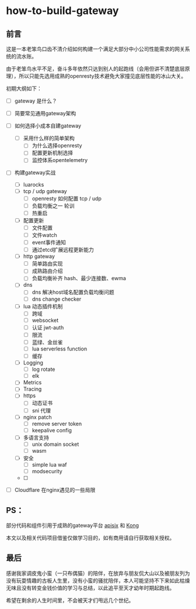 # how-to-build-gateway

## 前言

这是一本老笨鸟口齿不清介绍如何构建一个满足大部分中小公司性能需求的网关系统的流水账。

由于老笨鸟水平不足，奋斗多年依然只达到别人的起跑线（会用但讲不清楚底层原理），所以只能先选用成熟的openresty技术避免大家撞见底层性能的冰山大关。

初期大纲如下：

- [ ] gateway 是什么？
- [ ] 简要常见通用gateway架构
- [ ] 如何选择小成本自建gateway
    - [ ] 采用什么样的简单架构
        - [ ] 为什么选择openresty
        - [ ] 配置更新机制选择
        - [ ] 监控体系opentelemetry
- [ ] 构建gateway实战
    - [ ] luarocks
    - [ ] tcp / udp gateway
        - [ ] openresty 如何配置 tcp / udp
        - [ ] 负载均衡之一 轮训
        - [ ] 热重启
    - [ ] 配置更新
        - [ ] 文件配置
        - [ ] 文件watch
        - [ ] event事件通知
        - [ ] 通过etcd扩展远程更新能力 
    - [ ] http gateway
        - [ ] 简单路由实现
        - [ ] 成熟路由介绍
        - [ ] 负载均衡补齐 hash、最少连接数、ewma
    - [ ] dns
        - [ ] dns 解决host域名配置负载均衡问题
        - [ ] dns change checker
    - [ ] lua 动态插件机制
        - [ ] 跨域
        - [ ] websocket 
        - [ ] 认证 jwt-auth
        - [ ] 限流
        - [ ] 蓝绿、金丝雀
        - [ ] lua serverless function
        - [ ] 缓存
    - [ ] Logging
        - [ ] log rotate
        - [ ] elk
    - [ ] Metrics
    - [ ] Tracing
    - [ ] https
        - [ ] 动态证书
        - [ ] sni 代理
    - [ ] nginx patch
        - [ ] remove server token
        - [ ] keepalive config
    - [ ] 多语言支持
        - [ ] unix domain socket
        - [ ] wasm
    - [ ] 安全
        - [ ] simple lua waf
        - [ ] modsecurity
    - [ ]
- [ ] Cloudflare 在nginx遇见的一些局限


## PS：

部分代码和组件引用于成熟的gateway平台 [apisix](https://apisix.apache.org/) 和 [Kong](https://konghq.com/)

本文以及相关代码项目借鉴仅做学习目的，如有商用请自行获取相关授权。

## 最后

感谢我家调皮鬼小蛮（一只布偶猫）的陪伴，在放弃与朋友侃大山以及被朋友列为没有玩耍情趣的古板人生里，没有小蛮的骚扰陪伴，本人可能坚持不下来如此枯燥无味且没有转变金钱价值的学习与总结，以此追平至天才幼年时期起跑线。

希望在剩余的人生时间里，不会被天才们甩远几个世纪。